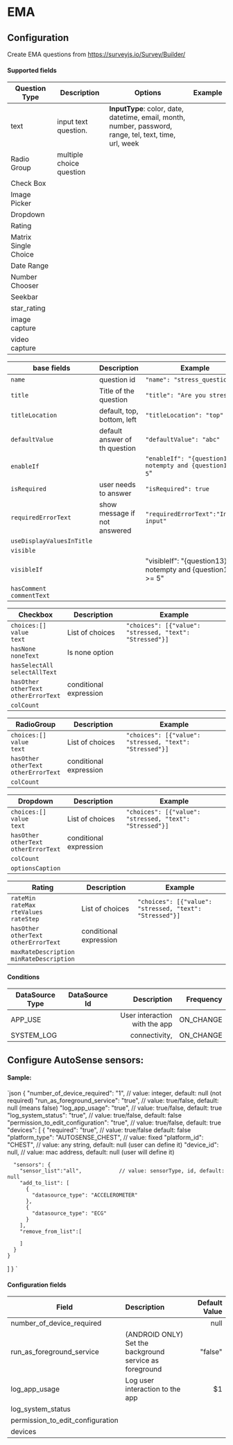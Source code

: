 # EMA

## Configuration
Create EMA questions from https://surveyjs.io/Survey/Builder/

#### Supported fields

| Question Type    | Description  | Options| Example|
| --------- | ---| --- | ---------|
| text      | input text question.|<b>InputType</b>: color, date, datetime, email, month, number, password, range, tel, text, time, url, week||
| Radio Group| multiple choice question|
| Check Box |       |
| Image Picker |       |
| Dropdown |       |
| Rating |      |
| Matrix Single Choice | |
| Date Range||
| Number Chooser|
| Seekbar|
| star_rating|
| image capture|
| video capture|

| base fields    | Description  | Example|
| ------------- | ---| ----- |
|`name`|question id|`"name": "stress_question"`|
|`title`|Title of the question |`"title": "Are you stressed?"`|
|`titleLocation`|default, top, bottom, left|`"titleLocation": "top"`|
|`defaultValue`| default answer of th question | `"defaultValue": "abc"`|
|`enableIf`|  | `"enableIf": "{question13} notempty and {question13} >= 5`"
|`isRequired`| user needs to answer| `"isRequired": true`|
|`requiredErrorText`| show message if not answered| `"requiredErrorText":"Invalid input"`|
|`useDisplayValuesInTitle`|
|`visible`|
|`visibleIf`| |"visibleIf": "{question13} notempty and {question13} >= 5"|
|`hasComment`<br>`commentText`|

| Checkbox    | Description  | Example|
| ------------- | ---| ----- |
|`choices:[]`<br>`value`<br>`text`| List of choices| `"choices": [{"value": "stressed, "text": "Stressed"}]`|
|`hasNone`<br>`noneText`| Is none option  |
|`hasSelectAll`<br>`selectAllText`|||
|`hasOther`<br>`otherText` <br>`otherErrorText`|conditional expression ||
|`colCount`|


| RadioGroup    | Description  | Example|
| ------------- | ---| ----- |
|`choices:[]`<br>`value`<br>`text`| List of choices| `"choices": [{"value": "stressed, "text": "Stressed"}]`|
|`hasOther`<br>`otherText` <br>`otherErrorText`|conditional expression ||
|`colCount`|

| Dropdown    | Description  | Example|
| ------------- | ---| ----- |
|`choices:[]`<br>`value`<br>`text`| List of choices| `"choices": [{"value": "stressed, "text": "Stressed"}]`|
|`hasOther`<br>`otherText` <br>`otherErrorText`|conditional expression ||
|`colCount`|
|`optionsCaption`|

| Rating    | Description  | Example|
| ------------- | ---| ----- |
|`rateMin`<br>`rateMax`<br>`rteValues`<br>`rateStep`| List of choices| `"choices": [{"value": "stressed, "text": "Stressed"}]`|
|`hasOther`<br>`otherText` <br>`otherErrorText`|conditional expression ||
|`maxRateDescription`<br>`minRateDescription`|


#### Conditions

| DataSource Type        | DataSource Id           | Description  | Frequency |
| ------------- |:-------------:| -----:| ------: |
| APP_USE      |  | User interaction with the app | ON_CHANGE|
| SYSTEM_LOG      |       |   connectivity,  | ON_CHANGE |

## Configure AutoSense sensors:

#### Sample:
`json
{
  "number_of_device_required": "1",                       // value: integer,      default: null (not required)
  "run_as_foreground_service": "true",          // value: true/false,   default: null (means false)
  "log_app_usage": "true",                      // value: true/false,   default: true
  "log_system_status": "true",                  // value: true/false,   default: false
  "permission_to_edit_configuration": "true",                // value: true/false,   default: true
  "devices": [
    {
      "required": "true",                       // value: true/false    default: false
      "platform_type": "AUTOSENSE_CHEST",       // value: fixed
      "platform_id": "CHEST",                   // value: any string,   default: null (user can define it)
      "device_id": null,                        // value: mac address,  default: null (user will define it)

      "sensors": {
        "sensor_list":"all",            // value: sensorType, id, default: null
        "add_to_list": [
          {
            "datasource_type": "ACCELEROMETER"
          },
          {
            "datasource_type": "ECG"
          }
        ],
        "remove_from_list":[

        ]
      }
    }
  ]
}
`
#### Configuration fields
| Field        | Description           | Default Value  |
| ------------- |:-------------| -----:|
| number_of_device_required      |  | null |
| run_as_foreground_service      | (ANDROID ONLY) Set the background service as foreground      |   "false" |
| log_app_usage | Log user interaction to the app   |    $1 |
|log_system_status| | |
|permission_to_edit_configuration| | |
|devices| | |
